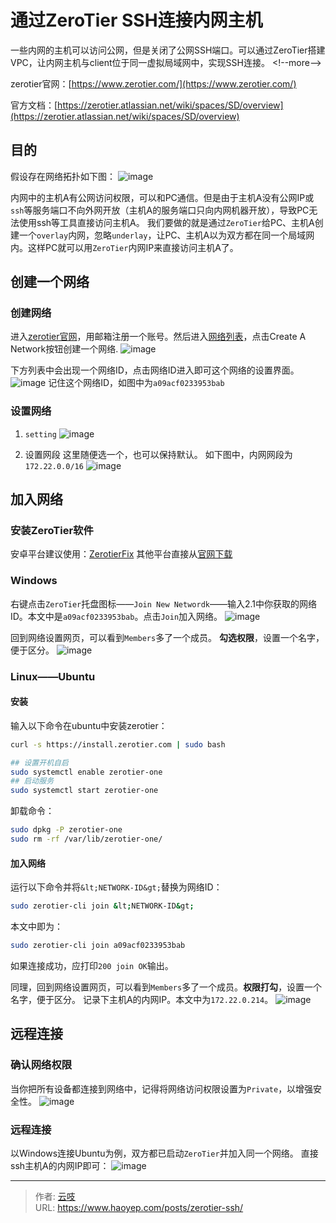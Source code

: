 # 通过ZeroTier SSH连接内网主机

一些内网的主机可以访问公网，但是关闭了公网SSH端口。可以通过ZeroTier搭建VPC，让内网主机与client位于同一虚拟局域网中，实现SSH连接。
&lt;!--more--&gt;

zerotier官网：[https://www.zerotier.com/](https://www.zerotier.com/)

官方文档：[https://zerotier.atlassian.net/wiki/spaces/SD/overview](https://zerotier.atlassian.net/wiki/spaces/SD/overview)

## 目的
假设存在网络拓扑如下图：
![image](https://cdn.haoyep.com/gh/leegical/Blog_img/md_img202311082253538.png)

内网中的主机A有公网访问权限，可以和PC通信。但是由于主机A没有公网IP或`ssh`等服务端口不向外网开放（主机A的服务端口只向内网机器开放），导致PC无法使用ssh等工具直接访问主机A。
我们要做的就是通过`ZeroTier`给PC、主机A创建一个`overlay`内网，忽略`underlay`，让PC、主机A以为双方都在同一个局域网内。这样PC就可以用`ZeroTier`内网IP来直接访问主机A了。

## 创建一个网络
### 创建网络
进入[zerotier官网](https://www.zerotier.com/)，用邮箱注册一个账号。然后进入[网络列表](https://my.zerotier.com/network)，点击Create A Network按钮创建一个网络.
![image](https://cdn.haoyep.com/gh/leegical/Blog_img/md_img202311082253204.png)

下方列表中会出现一个网络ID，点击网络ID进入即可这个网络的设置界面。
![image](https://cdn.haoyep.com/gh/leegical/Blog_img/md_img202311082253074.png)
记住这个网络ID，如图中为`a09acf0233953bab`

### 设置网络
1. `setting`
![image](https://cdn.haoyep.com/gh/leegical/Blog_img/md_img202311082254838.png)

2. 设置网段
这里随便选一个，也可以保持默认。
如下图中，内网网段为`172.22.0.0/16`
![image](https://cdn.haoyep.com/gh/leegical/Blog_img/md_img202311082254823.png)

## 加入网络
### 安装ZeroTier软件
安卓平台建议使用：[ZerotierFix](https://github.com/kaaass/ZerotierFix/releases)
其他平台直接从[官网下载](https://www.zerotier.com/download/)
### Windows
右键点击`ZeroTier`托盘图标——`Join New Networdk`——输入2.1中你获取的网络ID。本文中是`a09acf0233953bab`。点击`Join`加入网络。
![image](https://cdn.haoyep.com/gh/leegical/Blog_img/md_img202311082254402.png)

回到网络设置网页，可以看到`Members`多了一个成员。
**勾选权限**，设置一个名字，便于区分。
![image](https://cdn.haoyep.com/gh/leegical/Blog_img/md_img202311082255319.png)

### Linux——Ubuntu
#### 安装
输入以下命令在ubuntu中安装zerotier：
```bash
curl -s https://install.zerotier.com | sudo bash

## 设置开机自启
sudo systemctl enable zerotier-one
## 启动服务
sudo systemctl start zerotier-one
```

卸载命令：
```bash
sudo dpkg -P zerotier-one
sudo rm -rf /var/lib/zerotier-one/
```

#### 加入网络
运行以下命令并将`&lt;NETWORK-ID&gt;`替换为网络ID：
```bash
sudo zerotier-cli join &lt;NETWORK-ID&gt;
```
本文中即为：
```bash
sudo zerotier-cli join a09acf0233953bab
```
如果连接成功，应打印`200 join OK`输出。

同理，回到网络设置网页，可以看到`Members`多了一个成员。**权限打勾**，设置一个名字，便于区分。
记录下主机A的内网IP。本文中为`172.22.0.214`。
![image](https://cdn.haoyep.com/gh/leegical/Blog_img/md_img202311082255710.png)

## 远程连接
### 确认网络权限
当你把所有设备都连接到网络中，记得将网络访问权限设置为`Private`，以增强安全性。
![image](https://cdn.haoyep.com/gh/leegical/Blog_img/md_img202311082255006.png)

### 远程连接
以Windows连接Ubuntu为例，双方都已启动`ZeroTier`并加入同一个网络。
直接ssh主机A的内网IP即可：
![image](https://cdn.haoyep.com/gh/leegical/Blog_img/md_img202311082255095.png)

---

> 作者: [云吱](https://www.haoyep.com/)  
> URL: https://www.haoyep.com/posts/zerotier-ssh/  

